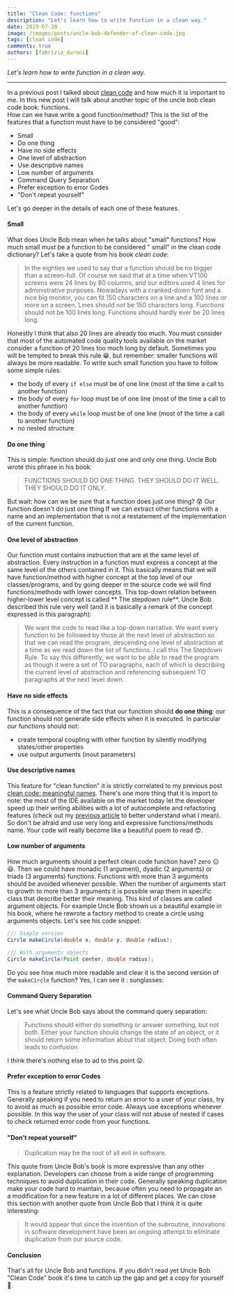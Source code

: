 ```yaml
---
title: "Clean Code: functions"
description: "Let's learn how to write function in a clean way."
date: 2019-07-28 
image: /images/posts/uncle-bob-defender-of-clean-code.jpg 
tags: [clean code]
comments: true
authors: [fabrizio_duroni]
---
```


*Let's learn how to write function in a clean way.*

---

In a previous post I talked about [clean code](/2018/04/25/clean-code-objects-data-structures-law-demeter/) and how
much it is important to me. In this new post I will talk about another topic of the uncle bob clean code book:
functions.  
How can we have write a good function/method? This is the list of the features that a function must have to be
considered "good":

* Small
* Do one thing
* Have no side effects
* One level of abstraction
* Use descriptive names
* Low number of arguments
* Command Query Separation
* Prefer exception to error Codes
* "Don't repeat yourself"

Let's go deeper in the details of each one of these features.

#### **Small**

What does Uncle Bob mean when he talks about "small" functions? How much small must be a function to be considered "
small" in the clean code dictionary? Let's take a quote from his book *clean code*:

> In the eighties we used to say that a function should be no bigger than a screen-full. Of course we said that at a time when VT100 screens were 24 lines by 80 columns, and our editors used 4 lines for administrative purposes. Nowadays with a cranked-down font and a nice big monitor, you can fit 150 characters on a line and a 100 lines or more on a screen. Lines should not be 150 characters long. Functions should not be 100 lines long. Functions should hardly ever be 20 lines long.

Honestly I think that also 20 lines are already too much. You must consider that most of the automated code quality
tools available on the market consider a function of 20 lines too much long by default. Sometimes you will be tempted to
break this rule :grin:, but remember: smaller functions will always be more readable. To write such small function you
have to follow some simple rules:

* the body of every `if else` must be of one line (most of the time a call to another function)
* the body of every `for` loop must be of one line (most of the time a call to another function)
* the body of every `while` loop must be of one line (most of the time a call to another function)
* no nested structure

#### **Do one thing**

This is simple: function should do just one and only one thing. Uncle Bob wrote this phrase in his book:

> FUNCTIONS SHOULD DO ONE THING. THEY SHOULD DO IT WELL. THEY SHOULD DO IT ONLY.

But wait: how can we be sure that a function does just one thing? :cold_sweat: Our function doesn't do just one thing If
we can extract other functions with a name and an implementation that is not a restatement of the implementation of the
current function.

#### **One level of abstraction**

Our function must contains instruction that are at the same level of abstraction. Every instruction in a function must
express a concept at the same level of the others contained in it. This basically means that we will have
function/method with higher concept at the top level of our classes/programs, and by going deeper in the source code we
will find functions/methods with lower concepts. This top-down relation between higher-lower level concept is called **
The stepdown rule**. Uncle Bob described this rule very well (and it is basically a remark of the concept expressed in
this paragraph):

> We want the code to read like a top-down narrative. We want every function to be followed by those at the next level of abstraction so that we can read the program, descending one level of abstraction at a time as we read down the list of functions. I call this The Stepdown Rule. To say this differently, we want to be able to read the program as though it were a set of TO paragraphs, each of which is describing the current level of abstraction and referencing subsequent TO paragraphs at the next level down.

#### **Have no side effects**

This is a consequence of the fact that our function should **do one thing**: our function should not generate side
effects when it is executed. In particular our functions should not:

* create temporal coupling with other function by silently modifying states/other properties
* use output arguments (inout parameters)

#### **Use descriptive names**

This feature for "clean function" it is strictly correlated to my previous
post [clean code: meaningful names](/2017/09/11/clean-code-meaningful-names/ "clean code meaningful names"). There's
one more thing that it is import to note: the most of the IDE available on the market today let the developer speed up
their writing abilities with a lot of autocomplete and refactoring features (check out
my [previous article](/2018/01/16/ide-refactoring-android-studio-xcode-appcode-webstorm-jetbrains/ "xcode android studio refactoring")
to better understand what I mean). So don't be afraid and use very long and expressive functions/methods name. Your code
will really become like a beautiful poem to read :heart_eyes:.

#### **Low number of arguments**

How much arguments should a perfect clean code function have? zero :expressionless::laughing:. Then we could have
monadic (1 argument), dyadic (2 arguments) or triads (3 arguments) functions. Functions with more than 3 arguments
should be avoided whenever possible. When the number of arguments start to growth to more than 3 arguments it is
possible wrap them in specific class that describe better their meaning. This kind of classes are called argument
objects. For example Uncle Bob shown us a beautiful example in his book, where he rewrote a factory method to create a
circle using arguments objects. Let's see his code snippet:

```java
/// Simple version
Circle makeCircle(double x, double y, double radius);

/// With arguments objects
Circle makeCircle(Point center, double radius);
```  

Do you see how much more readable and clear it is the second version of the `makeCircle` function? Yes, I can see it :
sunglasses:

#### **Command Query Separation**

Let's see what Uncle Bob says about the command query separation:

> Functions should either do something or answer something, but not both. Either your function should change the state of an object, or it should return some information about that object. Doing both often leads to confusion.

I think there's nothing else to ad to this point :stuck_out_tongue:.

#### **Prefer exception to error Codes**

This is a feature strictly related to languages that supports exceptions. Generally speaking if you need to return an
error to a user of your class, try to avoid as much as possible error code. Always use exceptions whenever possible. In
this way the user of your class will not abuse of nested if cases to check returned error code from your functions.

#### **"Don't repeat yourself"**

> Duplication may be the root of all evil in software.

This quote from Uncle Bob's book is more expressive than any other explanation. Developers can choose from a wide range
of programming techniques to avoid duplication in their code. Generally speaking duplication make your code hard to
maintain, because often you need to propagate an a modification for a new feature in a lot of different places. We can
close this section with another quote from Uncle Bob that I think it is quite interesting:

> It would appear that since the invention of the subroutine, innovations in software development have been an ongoing attempt to eliminate duplication from our source code.

#### **Conclusion**

That's all for Uncle Bob and functions. If you didn't read yet Uncle Bob "Clean Code" book it's time to catch up the gap
and get a copy for yourself :sparkling_heart:.
